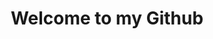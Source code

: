 <h1 align="center"><b>Welcome to my Github </h1>
  <br/>  
<!--     <br/>  

<div align="center">

<img src="https://github-readme-stats.vercel.app/api?username=ms-q-14&count_private=true&theme=chartreuse-dark&show_icons=true" width="450"/>

  
</div>

  <br/>   -->
  
- 👋🏻 Hi I am Mohammad Qureshi 
  
- 💻 I am a fullstack developer 
  
- ❓ You can Email Me Through @ mohammad.s.qureshi14@gmail.com







